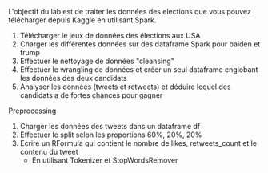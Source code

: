 L'objectif du lab est de traiter les données des elections
que vous pouvez télécharger depuis Kaggle en utilisant Spark.

1. Télécharger le jeux de données des élections aux USA
2. Charger les différentes données sur des dataframe Spark pour baiden et trump
3. Effectuer le nettoyage de données "cleansing"
4. Effectuer le wrangling de données et créer un seul dataframe englobant les données des deux candidats
5. Analyser les données (tweets et retweets) et déduire lequel des candidats a de fortes chances pour gagner
                            

Preprocessing

1. Charger les données des tweets dans un dataframe df
2. Effectuer le split selon les proportions 60%, 20%, 20%
3. Ecrire un RFormula qui contient le nombre de likes, retweets_count et le contenu du tweet
    *  En utilisant Tokenizer et StopWordsRemover
    